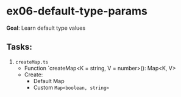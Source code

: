 # ex06-default-type-params

**Goal**: Learn default type values

## Tasks:

1. `createMap.ts`
   - Function `createMap<K = string, V = number>(): Map<K, V>
   - Create:
     - Default Map
     - Custom `Map<boolean, string>`

